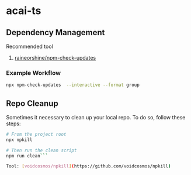 # acai-ts

## Dependency Management

Recommended tool
1. [raineorshine/npm-check-updates](https://github.com/raineorshine/npm-check-updates)

### Example Workflow

```bash
npx npm-check-updates  --interactive --format group
```

## Repo Cleanup

Sometimes it necessary to clean up your local repo. To do so, follow these steps:

```bash
# From the project root
npx npkill

# Then run the clean script
npm run clean```

Tool: [voidcosmos/npkill](https://github.com/voidcosmos/npkill)
